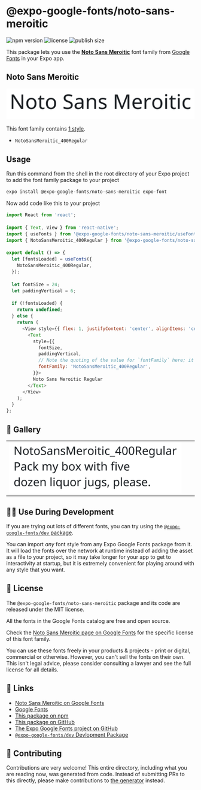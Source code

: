 # @expo-google-fonts/noto-sans-meroitic

![npm version](https://flat.badgen.net/npm/v/@expo-google-fonts/noto-sans-meroitic)
![license](https://flat.badgen.net/github/license/expo/google-fonts)
![publish size](https://flat.badgen.net/packagephobia/install/@expo-google-fonts/noto-sans-meroitic)

This package lets you use the [**Noto Sans Meroitic**](https://fonts.google.com/specimen/Noto+Sans+Meroitic) font family from [Google Fonts](https://fonts.google.com/) in your Expo app.

## Noto Sans Meroitic

![Noto Sans Meroitic](./font-family.png)

This font family contains [1 style](#-gallery).

- `NotoSansMeroitic_400Regular`

## Usage

Run this command from the shell in the root directory of your Expo project to add the font family package to your project
```sh
expo install @expo-google-fonts/noto-sans-meroitic expo-font
```

Now add code like this to your project
```js
import React from 'react';

import { Text, View } from 'react-native';
import { useFonts } from '@expo-google-fonts/noto-sans-meroitic/useFonts';
import { NotoSansMeroitic_400Regular } from '@expo-google-fonts/noto-sans-meroitic/400Regular';

export default () => {
  let [fontsLoaded] = useFonts({
    NotoSansMeroitic_400Regular,
  });

  let fontSize = 24;
  let paddingVertical = 6;

  if (!fontsLoaded) {
    return undefined;
  } else {
    return (
      <View style={{ flex: 1, justifyContent: 'center', alignItems: 'center' }}>
        <Text
          style={{
            fontSize,
            paddingVertical,
            // Note the quoting of the value for `fontFamily` here; it expects a string!
            fontFamily: 'NotoSansMeroitic_400Regular',
          }}>
          Noto Sans Meroitic Regular
        </Text>
      </View>
    );
  }
};

```

## 🔡 Gallery


||||
|-|-|-|
|![NotoSansMeroitic_400Regular](./NotoSansMeroitic_400Regular.ttf.png)||||


## 👩‍💻 Use During Development

If you are trying out lots of different fonts, you can try using the [`@expo-google-fonts/dev` package](https://github.com/expo/google-fonts/tree/master/font-packages/dev#readme).

You can import *any* font style from any Expo Google Fonts package from it. It will load the fonts
over the network at runtime instead of adding the asset as a file to your project, so it may take longer
for your app to get to interactivity at startup, but it is extremely convenient
for playing around with any style that you want.

## 📖 License

The `@expo-google-fonts/noto-sans-meroitic` package and its code are released under the MIT license.

All the fonts in the Google Fonts catalog are free and open source.

Check the [Noto Sans Meroitic page on Google Fonts](https://fonts.google.com/specimen/Noto+Sans+Meroitic) for the specific license of this font family.

You can use these fonts freely in your products & projects - print or digital, commercial or otherwise. However, you can't sell the fonts on their own. This isn't legal advice, please consider consulting a lawyer and see the full license for all details.

## 🔗 Links

- [Noto Sans Meroitic on Google Fonts](https://fonts.google.com/specimen/Noto+Sans+Meroitic)
- [Google Fonts](https://fonts.google.com/)
- [This package on npm](https://www.npmjs.com/package/@expo-google-fonts/noto-sans-meroitic)
- [This package on GitHub](https://github.com/expo/google-fonts/tree/master/font-packages/noto-sans-meroitic)
- [The Expo Google Fonts project on GitHub](https://github.com/expo/google-fonts)
- [`@expo-google-fonts/dev` Devlopment Package](https://github.com/expo/google-fonts/tree/master/font-packages/dev)

## 🤝 Contributing

Contributions are very welcome! This entire directory, including what you are reading now, was generated from code. Instead of submitting PRs to this directly, please make contributions to [the generator](https://github.com/expo/google-fonts/tree/master/packages/generator) instead.
